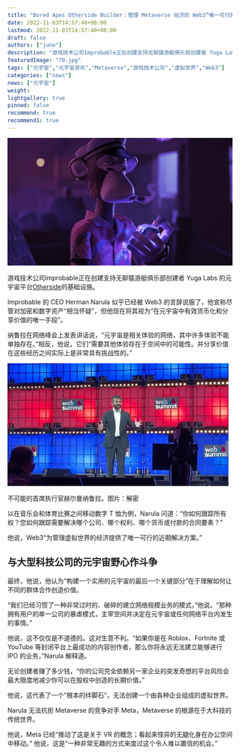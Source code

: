 ```yaml
---
title: "Bored Apes Otherside Builder：管理 Metaverse 经济的 Web3“唯一可行的解决方案”"
date: 2022-11-03T14:57:40+08:00
lastmod: 2022-11-03T14:57:40+08:00
draft: false
authors: ["june"]
description: "游戏技术公司Improbable正在创建支持无聊猿游艇俱乐部创建者 Yuga Labs 的元宇宙平台Otherside的基础设施。"
featuredImage: "70.jpg"
tags: ["元宇宙","元宇宙资讯","Metaverse","游戏技术公司","虚拟世界","Web3"]
categories: ["news"]
news: ["元宇宙"]
weight: 
lightgallery: true
pinned: false
recommend: true
recommend1: true
---
```




![元宇宙](68.png)



游戏技术公司Improbable正在创建支持无聊猿游艇俱乐部创建者 Yuga Labs 的元宇宙平台[Otherside](https://decrypt.co/resources/what-is-yuga-labs-otherside-inside-the-bored-ape-yacht-club-metaverse)的基础设施。

Improbable 的 CEO Herman Narula 似乎已经被 Web3 的言辞说服了，他宣称尽管对加密和数字资产“相当怀疑”，但他现在将其视为“在元宇宙中有效货币化和分享价值的唯一手段”。

纳鲁拉在网络峰会上发表讲话说，“元宇宙是相关体验的网络，其中许多体验不能单独存在。”相反，他说，它们“需要其他体验存在于空间中的可能性。并分享价值在这些经历之间实际上是非常具有挑战性的。” 

![赫尔曼纳鲁拉](69.png)

不可能的首席执行官赫尔曼纳鲁拉。图片：解密



以在音乐会和体育比赛之间移动数字 T 恤为例，Narula 问道：“你如何跟踪所有权？您如何跟踪需要解决哪个公司、哪个权利、哪个货币或付款的合同要素？”

他说，Web3“为管理虚拟世界的经济提供了唯一可行的近期解决方案。”



## 与大型科技公司的元宇宙野心作斗争

最终，他说，他认为“构建一个实用的元宇宙的最后一个关键部分”在于理解如何让不同的群体合作创造价值。

“我们已经习惯了一种非常过时的、破碎的建立网络规模业务的模式，”他说。“那种拥有用户的单一公司的暴虐模式，主宰空间并决定在元宇宙或任何网络平台内发生的事情。”

他说，这不仅仅是不道德的。这对生意不利。“如果你是在 Roblox、Fortnite 或 YouTube 等封闭平台上最成功的内容创作者，那么你将永远无法建立能够进行 IPO 的业务，”Narula 解释道。

无论创建者赚了多少钱，“你的公司完全依赖另一家企业的突发奇想的平台风险会最大限度地减少你可以在股权中创造的长期价值。”

他说，这代表了一个“根本的绊脚石”，无法创建一个由各种企业组成的虚拟世界。

Narula 无法抗拒 Metaverse 的竞争对手 Meta，Metaverse 的根源在于大科技的传统世界。

他说，Meta 已经“推动了这是关于 VR 的概念；看起来怪异的无腿化身在办公空间中移动。” 他说，这是“一种非常无趣的方式来度过这个令人难以置信的机会。”